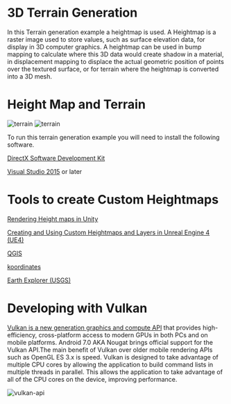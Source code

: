 # 3D Terrain Generation

In this Terrain generation example a heightmap is used. A Heightmap is a raster image used to store values, such as surface elevation data, for display in 3D computer graphics. A heightmap can be used in bump mapping to calculate where this 3D data would create shadow in a material, in displacement mapping to displace the actual geometric position of points over the textured surface, or for terrain where the heightmap is converted into a 3D mesh.

# Height Map and Terrain
 ![terrain](https://user-images.githubusercontent.com/18353476/28543433-9a287d92-7074-11e7-8c90-38b6d6a39a3a.png)
 ![terrain](https://user-images.githubusercontent.com/18353476/27512650-a02f8742-58fc-11e7-89d7-399a611d814a.jpg)

To run this terrain generation example you will need to install the following software.

[DirectX Software Development Kit]( https://www.microsoft.com/en-us/download/details.aspx?id=6812)

[Visual Studio 2015](https://www.visualstudio.com/vs/community/) or later

# Tools to create Custom Heightmaps

[Rendering Height maps in Unity](https://docs.unity3d.com/Manual/StandardShaderMaterialParameterHeightMap.html)

[Creating and Using Custom Heightmaps and Layers in Unreal Engine 4 (UE4)](https://docs.unrealengine.com/en-us/Engine/Landscape/Custom)

[QGIS](https://www.qgis.org/en/site/)

[koordinates](https://koordinates.com/search/?q=dem)

[Earth Explorer (USGS)](https://earthexplorer.usgs.gov/)

# Developing with Vulkan 

[Vulkan is a new generation graphics and compute API](https://www.lunarg.com/vulkan-api-3d-graphics/) that provides high-efficiency, cross-platform access to modern GPUs in both PCs and on mobile platforms. Android 7.0 AKA Nougat brings official support for the Vulkan API.The main benefit of Vulkan over older mobile rendering APIs such as OpenGL ES 3.x is speed. Vulkan is designed to take advantage of multiple CPU cores by allowing the application to build command lists in multiple threads in parallel. This allows the application to take advantage of all of the CPU cores on the device, improving performance.

![vulkan-api](https://user-images.githubusercontent.com/18353476/39510278-0f7e9106-4d9e-11e8-83c1-b55a43df8f4f.png)
